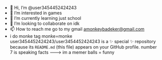 - 👋 Hi, I’m @user3454452424243
- 👀 I’m interested in games
- 🌱 I’m currently learning just school
- 💞️ I’m looking to collaborate on idk
- 📫 How to reach me go to my gmail amonkeybadeker@gmail.com
- i do monke tag monke=monke
user3454452424243/user3454452424243 is a ✨ special ✨ repository because its `README.md` (this file) appears on your GitHub profile.
number 7 is speaking facts
---> im a memer
balls = funny
